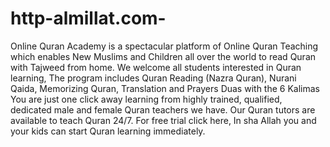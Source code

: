 # http-almillat.com-
Online Quran Academy is a spectacular platform of Online Quran Teaching which enables New Muslims and Children all over the world to read Quran with Tajweed from home. We welcome all students interested in Quran learning, The program includes Quran Reading (Nazra Quran), Nurani Qaida, Memorizing Quran, Translation and Prayers Duas with the 6 Kalimas You are just one click away learning from highly trained, qualified, dedicated male and female Quran teachers we have. Our Quran tutors are available to teach Quran 24/7. For free trial click here, In sha Allah you and your kids can start Quran learning immediately.
